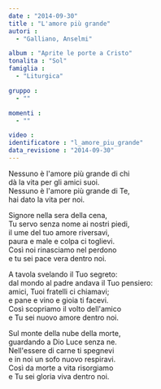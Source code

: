 ```yaml
---
date : "2014-09-30"
title : "L'amore più grande"
autori : 
  - "Galliano, Anselmi"

album : "Aprite le porte a Cristo"
tonalita : "Sol"
famiglia : 
  - "Liturgica"

gruppo : 
  - ""

momenti : 
  - ""

video : 
identificatore : "l_amore_piu_grande"
data_revisione : "2014-09-30"
---
```

  
  
Nessuno è l'amore più grande di chi  
dà la vita per gli amici suoi.   
Nessuno è l'amore più grande di Te,  
hai dato la vita per noi.    
  
  
Signore  nella sera della cena,   
Tu servo senza nome ai nostri piedi,    
il ume del tuo amore riversavi,   
paura e male e colpa ci toglievi.   
Così noi rinasciamo nel perdono   
e tu sei pace vera dentro noi.   
  
  
A tavola svelando il Tuo segreto:   
dal mondo al padre andava il Tuo pensiero:   
amici, Tuoi fratelli ci chiamavi;   
e pane e vino e gioia ti facevi.   
Così scopriamo il volto dell'amico   
e Tu sei nuovo amore dentro noi.   
  
  
Sul monte della nube della morte,   
guardando a Dio Luce senza ne.   
Nell'essere di carne ti spegnevi   
e in noi un sofo nuovo respiravi.   
Così da morte a vita risorgiamo   
e Tu sei gloria viva dentro noi.   
  
